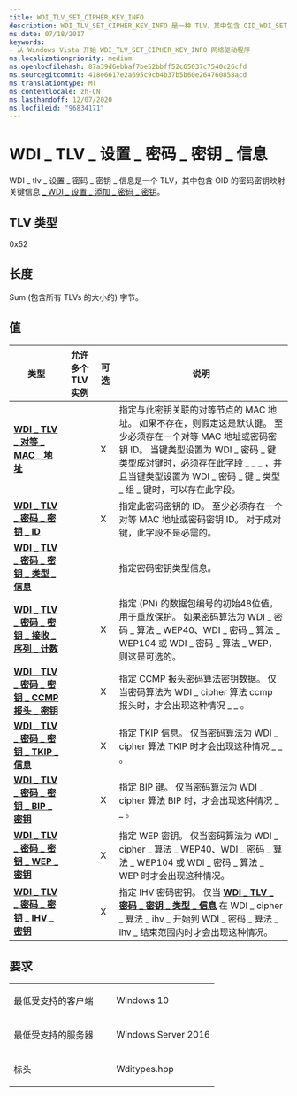 ```yaml
---
title: WDI_TLV_SET_CIPHER_KEY_INFO
description: WDI_TLV_SET_CIPHER_KEY_INFO 是一种 TLV，其中包含 OID_WDI_SET_ADD_CIPHER_KEYS 的密码密钥映射关键信息。
ms.date: 07/18/2017
keywords:
- 从 Windows Vista 开始 WDI_TLV_SET_CIPHER_KEY_INFO 网络驱动程序
ms.localizationpriority: medium
ms.openlocfilehash: 87a39d6ebbaf7be52bbff52c65037c7540c26cfd
ms.sourcegitcommit: 418e6617e2a695c9cb4b37b5b60e264760858acd
ms.translationtype: MT
ms.contentlocale: zh-CN
ms.lasthandoff: 12/07/2020
ms.locfileid: "96834171"
---
```

# <a name="wdi_tlv_set_cipher_key_info"></a>WDI \_ TLV \_ 设置 \_ 密码 \_ 密钥 \_ 信息


WDI \_ tlv \_ 设置 \_ 密码 \_ 密钥 \_ 信息是一个 TLV，其中包含 OID 的密码密钥映射关键信息 [ \_ WDI \_ 设置 \_ 添加 \_ 密码 \_ 密钥](./oid-wdi-set-add-cipher-keys.md)。

## <a name="tlv-type"></a>TLV 类型


0x52

## <a name="length"></a>长度


Sum (包含所有 TLVs 的大小的) 字节。

## <a name="values"></a>值


| 类型                                                                                                 | 允许多个 TLV 实例 | 可选 | 说明                                                                                                                                                                                                                                                                                                                                                       |
|------------------------------------------------------------------------------------------------------|--------------------------------|----------|-------------------------------------------------------------------------------------------------------------------------------------------------------------------------------------------------------------------------------------------------------------------------------------------------------------------------------------------------------------------|
| [**WDI \_ TLV \_ 对等 \_ MAC \_ 地址**](wdi-tlv-peer-mac-address.md)                                     |                                | X        | 指定与此密钥关联的对等节点的 MAC 地址。 如果不存在，则假定这是默认键。 至少必须存在一个对等 MAC 地址或密码密钥 ID。 当键类型设置为 WDI \_ 密码 \_ 键类型成对键时，必须存在此字段 \_ \_ \_ ，并且当键类型设置为 WDI \_ 密码 \_ 键 \_ 类型 \_ 组 \_ 键时，可以存在此字段。 |
| [**WDI \_ TLV \_ 密码 \_ 密钥 \_ ID**](wdi-tlv-cipher-key-id.md)                                           |                                | X        | 指定此密码密钥的 ID。 至少必须存在一个对等 MAC 地址或密码密钥 ID。 对于成对键，此字段不是必需的。                                                                                                                                                                                                            |
| [**WDI \_ TLV \_ 密码 \_ 密钥 \_ 类型 \_ 信息**](wdi-tlv-cipher-key-type-info.md)                            |                                |          | 指定密码密钥类型信息。                                                                                                                                                                                                                                                                                                                        |
| [**WDI \_ TLV \_ 密码 \_ 密钥 \_ 接收 \_ 序列 \_ 计数**](wdi-tlv-cipher-key-receive-sequence-count.md) |                                | X        | 指定 (PN) 的数据包编号的初始48位值，用于重放保护。 如果密码算法为 WDI \_ 密码 \_ 算法 \_ WEP40、WDI \_ 密码 \_ 算法 \_ WEP104 或 WDI \_ 密码 \_ 算法 \_ WEP，则这是可选的。                                                                                                                                        |
| [**WDI \_ TLV \_ 密码 \_ 密钥 \_ CCMP 报头 \_ 密钥**](wdi-tlv-cipher-key-ccmp-key.md)                              |                                | X        | 指定 CCMP 报头密码算法密钥数据。 仅当密码算法为 WDI \_ cipher 算法 ccmp 报头时，才会出现这种情况 \_ \_ 。                                                                                                                                                                                                                                            |
| [**WDI \_ TLV \_ 密码 \_ 密钥 \_ TKIP \_ 信息**](wdi-tlv-cipher-key-tkip-info.md)                            |                                | X        | 指定 TKIP 信息。 仅当密码算法为 WDI \_ cipher 算法 TKIP 时才会出现这种情况 \_ \_ 。                                                                                                                                                                                                                                                          |
| [**WDI \_ TLV \_ 密码 \_ 密钥 \_ BIP \_ 密钥**](wdi-tlv-cipher-key-bip-key.md)                                |                                | X        | 指定 BIP 键。 仅当密码算法为 WDI \_ cipher 算法 BIP 时，才会出现这种情况 \_ \_ 。                                                                                                                                                                                                                                                                    |
| [**WDI \_ TLV \_ 密码 \_ 密钥 \_ WEP \_ 密钥**](wdi-tlv-cipher-key-wep-key.md)                                |                                | X        | 指定 WEP 密钥。 仅当密码算法为 WDI \_ cipher \_ 算法 \_ WEP40、WDI \_ 密码 \_ 算法 \_ WEP104 或 WDI \_ 密码 \_ 算法 \_ WEP 时才会出现这种情况。                                                                                                                                                                                                            |
| [**WDI \_ TLV \_ 密码 \_ 密钥 \_ IHV \_ 密钥**](wdi-tlv-cipher-key-ihv-key.md)                                |                                | X        | 指定 IHV 密码密钥。 仅当 [**WDI \_ TLV \_ 密码 \_ 密钥 \_ 类型 \_ 信息**](wdi-tlv-cipher-key-type-info.md) 在 WDI \_ cipher \_ 算法 \_ ihv \_ 开始到 WDI \_ 密码 \_ 算法 \_ ihv \_ 结束范围内时才会出现这种情况。                                                                                                                                                     |

 

<a name="requirements"></a>要求
------------

<table>
<colgroup>
<col width="50%" />
<col width="50%" />
</colgroup>
<tbody>
<tr class="odd">
<td><p>最低受支持的客户端</p></td>
<td><p>Windows 10</p></td>
</tr>
<tr class="even">
<td><p>最低受支持的服务器</p></td>
<td><p>Windows Server 2016</p></td>
</tr>
<tr class="odd">
<td><p>标头</p></td>
<td>Wditypes.hpp</td>
</tr>
</tbody>
</table>

 

